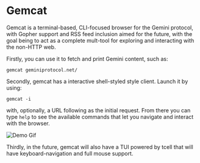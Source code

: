 # Gemcat
Gemcat is a terminal-based, CLI-focused browser for the Gemini protocol, with Gopher support and RSS feed inclusion aimed for the future, with the goal being to act as a complete mult-tool for exploring and interacting with the non-HTTP web.

Firstly, you can use it to fetch and print Gemini content, such as:

`gemcat geminiprotocol.net/`

Secondly, gemcat has a interactive shell-styled style client. Launch it by using:

`gemcat -i`

with, optionally, a URL following as the initial request. From there you can type `help` to see the available commands that let you navigate and interact with the browser.

![Demo Gif]()

Thirdly, in the future, gemcat will also have a TUI powered by tcell that will have keyboard-navigation and full mouse support.
